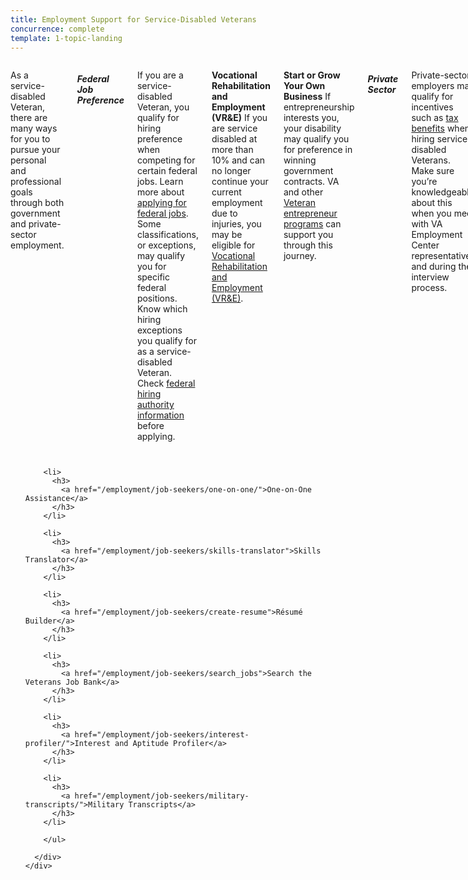 ```yaml
---
title: Employment Support for Service-Disabled Veterans
concurrence: complete
template: 1-topic-landing
---
```


<div class="main" role="main" markdown="0">

<div class="section one" markdown="0">
<div class="primary" markdown="0">
<div class="row" markdown="0">
<div class="small-12 columns" markdown="1">

As a service-disabled Veteran, there are many ways for you to pursue your personal and professional goals through both government and private-sector employment.

##### Federal Job Preference

If you are a service-disabled Veteran, you qualify for hiring preference when competing for certain federal jobs. Learn more about [applying for federal jobs](/employment/job-seekers/federal-employment/). Some classifications, or exceptions, may qualify you for specific federal positions. Know which hiring exceptions you qualify for as a service-disabled Veteran. Check [federal hiring authority information](http://www.fedshirevets.gov/job/shav/) before applying.

**Vocational Rehabilitation and Employment (VR&E)**
If you are service disabled at more than 10% and can no longer continue your current employment due to injuries, you may be eligible for [Vocational Rehabilitation and Employment (VR&E)](http://www.benefits.va.gov/vocrehab/index.asp). 

**Start or Grow Your Own Business**
If entrepreneurship interests you, your disability may qualify you for preference in winning government contracts. VA and other [Veteran entrepreneur programs](employment/job-seekers/start/) can support you through this journey. 

##### Private Sector

Private-sector employers may qualify for incentives such as [tax benefits](http://www.benefits.va.gov/VOW/docs/seiflyerfinal.pdf)  when hiring service-disabled Veterans. Make sure you’re knowledgeable about this when you meet with VA Employment Center representatives and during the interview process.

Credentialing and job training will help in your search. Check your [military transcripts](/employment/job-seekers/military-transcripts/) now to be sure they are accurate.

##### Learn more
Contact your local [Veteran Employment Specialist (VES)](http://vaforvets.va.gov/hr/RVECS/pages/rvecs-map.asp) or your [policy and benefits advocate](/disability-benefits/apply-for-benefits/help/) for more information.


</div>
</div>
</div>


<div class="navigation">
  <div class="row">
    <div class="small-12 columns">
        <ul class="small-block-grid-1 medium-block-grid-3 cards small">

        <li>
          <h3>
            <a href="/employment/job-seekers/one-on-one/">One-on-One Assistance</a>
          </h3>
        </li>

        <li>
          <h3>
            <a href="/employment/job-seekers/skills-translator">Skills Translator</a>
          </h3>
        </li>  

        <li>
          <h3>
            <a href="/employment/job-seekers/create-resume">Résumé Builder</a>
          </h3>  
        </li>

        <li>
          <h3>
            <a href="/employment/job-seekers/search_jobs">Search the Veterans Job Bank</a>
          </h3>
        </li>  

        <li>
          <h3>
            <a href="/employment/job-seekers/interest-profiler/">Interest and Aptitude Profiler</a>
          </h3>
        </li>

        <li>
          <h3>
            <a href="/employment/job-seekers/military-transcripts/">Military Transcripts</a>
          </h3>
        </li>    

        </ul>

      </div>
    </div>  
  </div>

</div>
